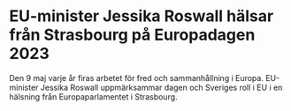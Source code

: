 # EU-minister Jessika Roswall hälsar från Strasbourg på Europadagen 2023

Den 9 maj varje år firas arbetet för fred och sammanhållning i Europa. EU\-minister Jessika Roswall uppmärksammar dagen och Sveriges roll i EU i en hälsning från Europaparlamentet i Strasbourg.
